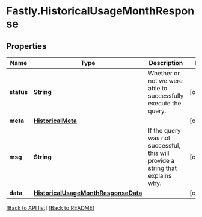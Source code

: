 # Fastly.HistoricalUsageMonthResponse

## Properties

Name | Type | Description | Notes
------------ | ------------- | ------------- | -------------
**status** | **String** | Whether or not we were able to successfully execute the query. | [optional] 
**meta** | [**HistoricalMeta**](HistoricalMeta.md) |  | [optional] 
**msg** | **String** | If the query was not successful, this will provide a string that explains why. | [optional] 
**data** | [**HistoricalUsageMonthResponseData**](HistoricalUsageMonthResponseData.md) |  | [optional] 


[[Back to API list]](../../README.md#endpoints) [[Back to README]](../../README.md)
